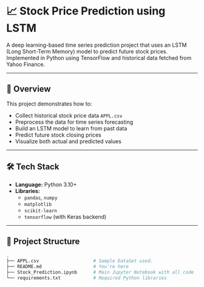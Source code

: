 # 📈 Stock Price Prediction using LSTM

A deep learning-based time series prediction project that uses an LSTM (Long Short-Term Memory) model to predict future stock prices. Implemented in Python using TensorFlow and historical data fetched from Yahoo Finance.

---

## 📌 Overview

This project demonstrates how to:
- Collect historical stock price data `APPL.csv`
- Preprocess the data for time series forecasting
- Build an LSTM model to learn from past data
- Predict future stock closing prices
- Visualize both actual and predicted values

---

## 🛠 Tech Stack

- **Language:** Python 3.10+
- **Libraries:**
  - `pandas`, `numpy`
  - `matplotlib`
  - `scikit-learn`
  - `tensorflow` (with Keras backend)

---

## 📂 Project Structure

```bash
.
├── APPL.csv                    # Sample DataSet used.
├── README.md                   # You're here
├── Stock_Prediction.ipynb      # Main Jupyter Notebook with all code
└── requirements.txt            # Required Python libraries

